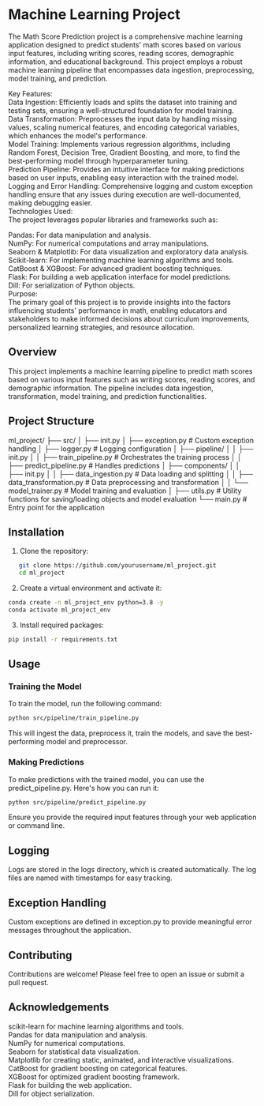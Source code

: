 # Machine Learning Project
The Math Score Prediction project is a comprehensive machine learning application designed to predict students' math scores based on various input features, including writing scores, reading scores, demographic information, and educational background. This project employs a robust machine learning pipeline that encompasses data ingestion, preprocessing, model training, and prediction.<br>

Key Features:<br>
Data Ingestion: Efficiently loads and splits the dataset into training and testing sets, ensuring a well-structured foundation for model training.<br>
Data Transformation: Preprocesses the input data by handling missing values, scaling numerical features, and encoding categorical variables, which enhances the model's performance.<br>
Model Training: Implements various regression algorithms, including Random Forest, Decision Tree, Gradient Boosting, and more, to find the best-performing model through hyperparameter tuning.<br>
Prediction Pipeline: Provides an intuitive interface for making predictions based on user inputs, enabling easy interaction with the trained model.<br>
Logging and Error Handling: Comprehensive logging and custom exception handling ensure that any issues during execution are well-documented, making debugging easier.<br>
Technologies Used:<br>
The project leverages popular libraries and frameworks such as:<br>

Pandas: For data manipulation and analysis.<br>
NumPy: For numerical computations and array manipulations.<br>
Seaborn & Matplotlib: For data visualization and exploratory data analysis.<br>
Scikit-learn: For implementing machine learning algorithms and tools.<br>
CatBoost & XGBoost: For advanced gradient boosting techniques.<br>
Flask: For building a web application interface for model predictions.<br>
Dill: For serialization of Python objects.<br>
Purpose:<br>
The primary goal of this project is to provide insights into the factors influencing students' performance in math, enabling educators and stakeholders to make informed decisions about curriculum improvements, personalized learning strategies, and resource allocation.<br>

## Overview
This project implements a machine learning pipeline to predict math scores based on various input features such as writing scores, reading scores, and demographic information. The pipeline includes data ingestion, transformation, model training, and prediction functionalities.

## Project Structure
ml_project/ ├── src/ │ ├── init.py │ ├── exception.py # Custom exception handling │ ├── logger.py # Logging configuration │ ├── pipeline/ │ │ ├── init.py │ │ ├── train_pipeline.py # Orchestrates the training process │ │ ├── predict_pipeline.py # Handles predictions │ ├── components/ │ │ ├── init.py │ │ ├── data_ingestion.py # Data loading and splitting │ │ ├── data_transformation.py # Data preprocessing and transformation │ │ └── model_trainer.py # Model training and evaluation │ ├── utils.py # Utility functions for saving/loading objects and model evaluation └── main.py # Entry point for the application


## Installation
1. Clone the repository:
```bash
   git clone https://github.com/yourusername/ml_project.git
   cd ml_project
   ```

2. Create a virtual environment and activate it:
```bash
conda create -n ml_project_env python=3.8 -y
conda activate ml_project_env
```

3. Install required packages:
```bash
pip install -r requirements.txt
```

## Usage
### Training the Model
To train the model, run the following command:
```bash
python src/pipeline/train_pipeline.py
```
This will ingest the data, preprocess it, train the models, and save the best-performing model and preprocessor.

### Making Predictions
To make predictions with the trained model, you can use the predict_pipeline.py. Here's how you can run it:
```bash
python src/pipeline/predict_pipeline.py
```
Ensure you provide the required input features through your web application or command line.

## Logging
Logs are stored in the logs directory, which is created automatically. The log files are named with timestamps for easy tracking.

## Exception Handling
Custom exceptions are defined in exception.py to provide meaningful error messages throughout the application.

## Contributing
Contributions are welcome! Please feel free to open an issue or submit a pull request.

## Acknowledgements
scikit-learn for machine learning algorithms and tools.<br> 
Pandas for data manipulation and analysis.<br> 
NumPy for numerical computations.<br> 
Seaborn for statistical data visualization.<br> 
Matplotlib for creating static, animated, and interactive visualizations.<br> 
CatBoost for gradient boosting on categorical features.<br> 
XGBoost for optimized gradient boosting framework.<br> 
Flask for building the web application.<br> 
Dill for object serialization.<br> 
